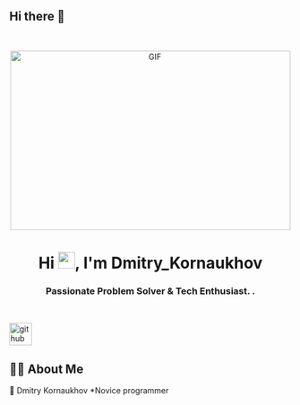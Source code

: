 ## Hi there 👋

<!-- Typing SVG -->


<br> 
 <p align="center">
<img align="center" alt="GIF" src="https://github.com/abhisheknaiidu/abhisheknaiidu/blob/master/code.gif?raw=true" width="500" height="320" />
</p>
<h1 align="center">Hi <img src="https://raw.githubusercontent.com/MartinHeinz/MartinHeinz/master/wave.gif" width="30px">, I'm Dmitry_Kornaukhov</h1>
<h3 align="center">Passionate Problem Solver & Tech Enthusiast. .
</h3>


<br>

[<img src='https://cdn.jsdelivr.net/npm/simple-icons@3.0.1/icons/github.svg' alt='github' height='40'>](https://github.com/kornaukhoff) 
 
<!-- <a href='https://archiveprogram.github.com/VasudevJaiswal'><img src='https://raw.githubusercontent.com/acervenky/animated-github-badges/master/assets/acbadge.gif' width='40' height='40'></a> <a href='https://docs.github.com/VasudevJaiswal'><img src='https://raw.githubusercontent.com/acervenky/animated-github-badges/master/assets/devbadge.gif' width='40' height='40'></a> <a href='https://github.com/VasudevJaiswal'><img src='https://raw.githubusercontent.com/acervenky/animated-github-badges/master/assets/pro.gif' width='40' height='40'></a> <a href='https://stars.github.com/VasudevJaiswal'><img src='https://raw.githubusercontent.com/acervenky/animated-github-badges/master/assets/starbadge.gif' width='35' height='35'></a> 
<br/> -->

## 🙋‍♂️ About Me

🚀 Dmitry Kornaukhov 
*Novice programmer 

     

